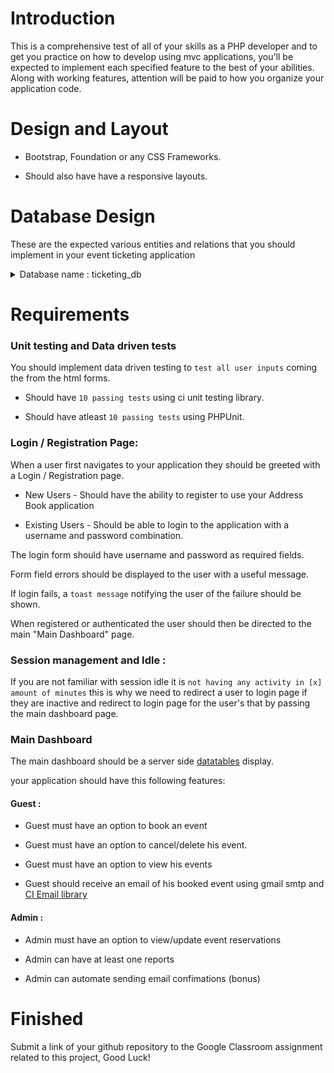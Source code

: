 # Introduction

This is a comprehensive test of all of your skills as a PHP developer and to get you practice on how to develop using mvc applications, you'll be expected to implement each specified feature to the best of your abilities. Along with working features, attention will be paid to how you organize your application code.

# Design and Layout

* Bootstrap, Foundation or any CSS Frameworks.

* Should also have have a responsive layouts.

# Database Design

These are the expected various entities and relations that you should implement in your event ticketing application

<details>
<summary> Database name : ticketing_db </summary>

```
`roles`

* id 

* name Enum(admin = 1,guest = 2) = Enumeration of the role types

`users`

* id

* username = holders the username of the users

* password = hods the passwords of the users

* role_id = the role type of the users (Admin or Guest)

`events`

* id

* name = The name of the event (Eraserheads Reunion Concert)

* price = The ticket price of the event

`Guests`

* id

* user_id = Foreign key of the guest from `users` table

* fullname = The complete name of the attendees

* email = Contact email of the guest

* address = Contact address of the guest

* contact = Cellphone number of Phone number of the guest


`event_guest`

* id

* event_id = Foreign key of the `events` table

* guest_id = Foreign key of the `guests` table

* quantity = How many tickets ordered

* total = Total price of the ticket
```

</details>



# Requirements

### Unit testing and Data driven tests

You should implement data driven testing to `test all user inputs` coming the from the html forms.

* Should have `10 passing tests` using ci unit testing library.

* Should have atleast `10 passing tests` using PHPUnit.


### Login / Registration Page:

When a user first navigates to your application they should be greeted with a Login / Registration page.

* New Users - Should have the ability to register to use your Address Book application

* Existing Users - Should be able to login to the application with a username and password combination.

The login form should have username and password as required fields.

Form field errors should be displayed to the user with a useful message.

If login fails, a `toast message` notifying the user of the failure should be shown.

When registered or authenticated the user should then be directed to the main "Main Dashboard" page.

### Session management and Idle :

If you are not familiar with session idle it is `not having any activity in [x] amount of minutes` this is why we need to redirect a user to login page if they are inactive and redirect to login page for the user's that by passing the main dashboard page.

### Main Dashboard 

The main dashboard should be a server side [datatables](https://datatables.net/) display.

your application should have this following features:

#### Guest : 

* Guest must have an option to book an event

* Guest must have an option to cancel/delete his event.

* Guest must have an option to view his events

* Guest should receive an email of his booked event using gmail smtp and [CI Email library](https://codeigniter.com/user_guide/libraries/email.html)

#### Admin : 

* Admin must have an option to view/update event reservations

* Admin can have at least one reports

* Admin can automate sending email confimations (bonus) 


# Finished

Submit a link of your github repository to the Google Classroom assignment related to this project, Good Luck!

